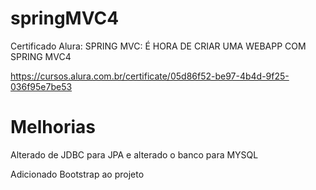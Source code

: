 # springMVC4

Certificado Alura: SPRING MVC: É HORA DE CRIAR UMA WEBAPP COM SPRING MVC4

https://cursos.alura.com.br/certificate/05d86f52-be97-4b4d-9f25-036f95e7be53

# Melhorias

Alterado de JDBC para JPA e alterado o banco para MYSQL

Adicionado Bootstrap ao projeto
